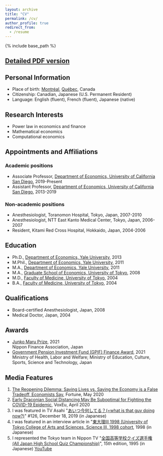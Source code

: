 ```yaml
---
layout: archive
title: "CV"
permalink: /cv/
author_profile: true
redirect_from:
  - /resume
---
```


{% include base_path %}

## [Detailed PDF version](https://drive.google.com/file/d/0B1swfC7fTvvpbFB6eWF2ay1ZbVE/view)

## Personal Information
- Place of birth: [Montréal](https://en.wikipedia.org/wiki/Montreal), [Québec](https://en.wikipedia.org/wiki/Quebec), Canada
- Citizenship: Canadian, Japanese (U.S. Permanent Resident)
- Language: English (fluent), French (fluent), Japanese (native)

## Research Interests
- Power law in economics and finance
- Mathematical economics
- Computational economics

## Appointments and Affiliations

### Academic positions
- Associate Professor, [Department of Economics, University of California San Diego](https://economics.ucsd.edu/), 2019-Present
- Assistant Professor, [Department of Economics, University of California San Diego](https://economics.ucsd.edu/), 2013-2019

### Non-academic positions
- Anesthesiologist, Toranomon Hospital, Tokyo, Japan, 2007-2010
- Anesthesiologist, NTT East Kanto Medical Center, Tokyo, Japan, 2006-2007
- Resident, Kitami Red Cross Hospital, Hokkaido, Japan, 2004-2006

## Education
- Ph.D., [Department of Economics, Yale University](https://economics.yale.edu/), 2013
- M.Phil., [Department of Economics, Yale University](https://economics.yale.edu/), 2011
- M.A., [Department of Economics, Yale University](https://economics.yale.edu/), 2011
- M.A., [Graduate School of Economics, University of Tokyo](http://www.e.u-tokyo.ac.jp/index-e.html), 2008
- M.D., [Faculty of Medicine, University of Tokyo](http://www.m.u-tokyo.ac.jp/english/), 2004
- B.A., [Faculty of Medicine, University of Tokyo](http://www.m.u-tokyo.ac.jp/english/), 2004

## Qualifications
- Board-certified Anesthesiologist, Japan, 2008
- Medical Doctor, Japan, 2004

## Awards
- [Junko Maru Prize](https://nfa-net.jp/news/2346/), 2021  
Nippon Finance Association, Japan
- [Government Pension Investment Fund (GPIF) Finance Award](https://www.gpif.go.jp/en/investment/research/awards/announcement_04.html), 2021  
Ministry of Health, Labor and Welfare; Ministry of Education, Culture, Sports, Science and Technology, Japan

## Media Features
1. [The Reopening Dilemma: Saving Lives vs. Saving the Economy is a False Tradeoff, Economists
Say](https://fortune.com/2020/05/04/reopening-reopen-economy-coronavirus-covid-19-lifting-lockdown-economists), Fortune, May 2020
1. [Early Draconian Social Distancing May Be Suboptimal for Fighting the COVID-19 Epidemic](https://voxeu.org/article/early-draconian-social-distancing-may-be-suboptimal-fighting-covid-19-epidemic#), VoxEu, April 2020
1. I was featured in TV Asahi "[あいつ今何してる？(=what is that guy doing now?)](https://www.tv-asahi.co.jp/aitsuima2021/backnumber_new/0126/)" #126, December 18, 2019 (in Japanese)
1. I was featured in an interview article in "[東大理III 1998 (University of Tokyo College of Arts and Sciences, Science III, 1998 cohort](http://www.amazon.co.jp/%E6%9D%B1%E5%A4%A7%E7%90%863%E3%83%BB1998%E2%80%95%E5%A4%A9%E6%89%8D%E3%81%9F%E3%81%A1%E3%81%AE%E3%83%A1%E3%83%83%E3%82%BB%E3%83%BC%E3%82%B8-%E3%80%8C%E6%9D%B1%E5%A4%A7%E7%90%8631998%E3%80%8D%E7%B7%A8%E9%9B%86%E5%A7%94%E5%93%A1%E4%BC%9A/dp/4887185022), 1998 (in Japanese)
1. I represented the Tokyo team in Nippon TV "[全国高等学校クイズ選手権 (All Japan High School Quiz Championship)](https://www.ntv.co.jp/quiz/index.html)", 15th edition, 1995 (in Japanese) [YouTube](https://www.youtube.com/watch?v=J5kAQxVFaQc)
